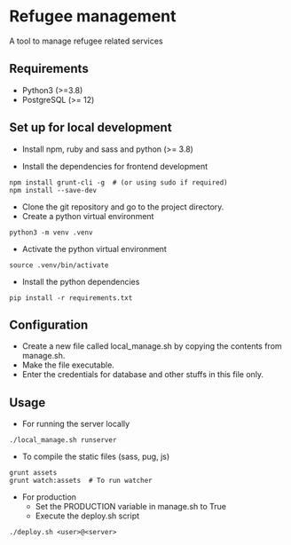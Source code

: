 Refugee management
=================

A tool to manage refugee related services

Requirements
------------

* Python3 (>=3.8)
* PostgreSQL (>= 12)

## Set up for local development
* Install npm, ruby and sass and python (>= 3.8)

* Install the dependencies for frontend development
````
npm install grunt-cli -g  # (or using sudo if required)
npm install --save-dev
````

* Clone the git repository and go to the project directory.
* Create a python virtual environment
````
python3 -m venv .venv
````
* Activate the python virtual environment
````
source .venv/bin/activate
````
* Install the python dependencies
````
pip install -r requirements.txt
````

## Configuration

* Create a new file called local_manage.sh by copying the contents from manage.sh.
* Make the file executable.
* Enter the credentials for database and other stuffs in this file only.

## Usage

* For running the server locally
````
./local_manage.sh runserver
````
* To compile the static files (sass, pug, js)
````
grunt assets
grunt watch:assets  # To run watcher
````
* For production
    * Set the PRODUCTION variable in manage.sh to True
    * Execute the deploy.sh script
````
./deploy.sh <user>@<server>
````
